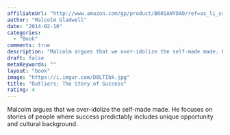 ```yaml
---
affiliateUrl: "http://www.amazon.com/gp/product/B001ANYDAO/ref=as_li_ss_tl?ie=UTF8&camp=1789&creative=390957&creativeASIN=B001ANYDAO&linkCode=as2&tag=jaktre-20"
author: "Malcolm Gladwell"
date: "2014-02-10"
categories:
  - "Book"
comments: true
description: "Malcolm argues that we over-idolize the self-made made. He focuses on stories of people where success predictably includes unique opportunity and cult"
draft: false
metaKeywords: ""
layout: "book"
image: "https://i.imgur.com/D0LTIbk.jpg"
title: "Outliers: The Story of Success"
rating: 4
---
```


Malcolm argues that we over-idolize the self-made made. He focuses on stories of people where success predictably includes unique opportunity and cultural background.
